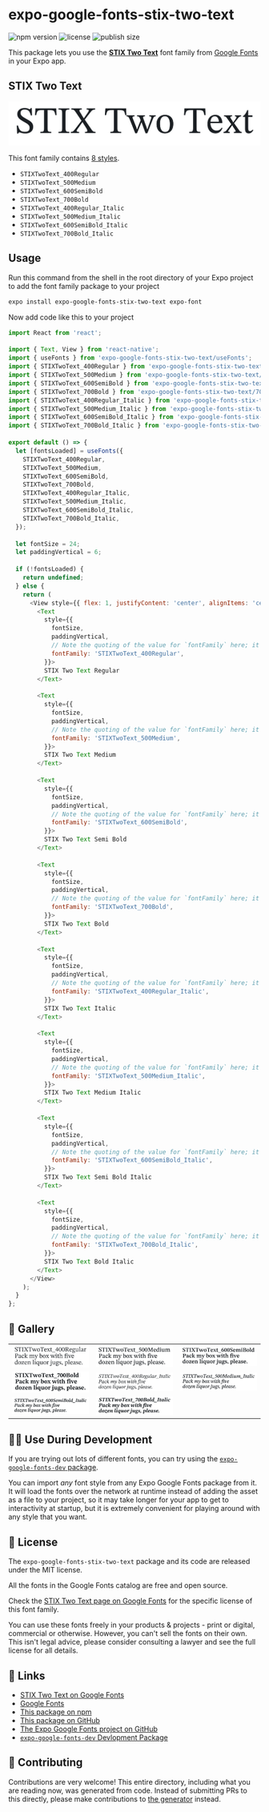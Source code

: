 # expo-google-fonts-stix-two-text

![npm version](https://flat.badgen.net/npm/v/expo-google-fonts-stix-two-text)
![license](https://flat.badgen.net/github/license/expo/google-fonts)
![publish size](https://flat.badgen.net/packagephobia/install/expo-google-fonts-stix-two-text)

This package lets you use the [**STIX Two Text**](https://fonts.google.com/specimen/STIX+Two+Text) font family from [Google Fonts](https://fonts.google.com/) in your Expo app.

## STIX Two Text

![STIX Two Text](./font-family.png)

This font family contains [8 styles](#-gallery).

- `STIXTwoText_400Regular`
- `STIXTwoText_500Medium`
- `STIXTwoText_600SemiBold`
- `STIXTwoText_700Bold`
- `STIXTwoText_400Regular_Italic`
- `STIXTwoText_500Medium_Italic`
- `STIXTwoText_600SemiBold_Italic`
- `STIXTwoText_700Bold_Italic`

## Usage

Run this command from the shell in the root directory of your Expo project to add the font family package to your project
```sh
expo install expo-google-fonts-stix-two-text expo-font
```

Now add code like this to your project
```js
import React from 'react';

import { Text, View } from 'react-native';
import { useFonts } from 'expo-google-fonts-stix-two-text/useFonts';
import { STIXTwoText_400Regular } from 'expo-google-fonts-stix-two-text/400Regular';
import { STIXTwoText_500Medium } from 'expo-google-fonts-stix-two-text/500Medium';
import { STIXTwoText_600SemiBold } from 'expo-google-fonts-stix-two-text/600SemiBold';
import { STIXTwoText_700Bold } from 'expo-google-fonts-stix-two-text/700Bold';
import { STIXTwoText_400Regular_Italic } from 'expo-google-fonts-stix-two-text/400Regular_Italic';
import { STIXTwoText_500Medium_Italic } from 'expo-google-fonts-stix-two-text/500Medium_Italic';
import { STIXTwoText_600SemiBold_Italic } from 'expo-google-fonts-stix-two-text/600SemiBold_Italic';
import { STIXTwoText_700Bold_Italic } from 'expo-google-fonts-stix-two-text/700Bold_Italic';

export default () => {
  let [fontsLoaded] = useFonts({
    STIXTwoText_400Regular,
    STIXTwoText_500Medium,
    STIXTwoText_600SemiBold,
    STIXTwoText_700Bold,
    STIXTwoText_400Regular_Italic,
    STIXTwoText_500Medium_Italic,
    STIXTwoText_600SemiBold_Italic,
    STIXTwoText_700Bold_Italic,
  });

  let fontSize = 24;
  let paddingVertical = 6;

  if (!fontsLoaded) {
    return undefined;
  } else {
    return (
      <View style={{ flex: 1, justifyContent: 'center', alignItems: 'center' }}>
        <Text
          style={{
            fontSize,
            paddingVertical,
            // Note the quoting of the value for `fontFamily` here; it expects a string!
            fontFamily: 'STIXTwoText_400Regular',
          }}>
          STIX Two Text Regular
        </Text>

        <Text
          style={{
            fontSize,
            paddingVertical,
            // Note the quoting of the value for `fontFamily` here; it expects a string!
            fontFamily: 'STIXTwoText_500Medium',
          }}>
          STIX Two Text Medium
        </Text>

        <Text
          style={{
            fontSize,
            paddingVertical,
            // Note the quoting of the value for `fontFamily` here; it expects a string!
            fontFamily: 'STIXTwoText_600SemiBold',
          }}>
          STIX Two Text Semi Bold
        </Text>

        <Text
          style={{
            fontSize,
            paddingVertical,
            // Note the quoting of the value for `fontFamily` here; it expects a string!
            fontFamily: 'STIXTwoText_700Bold',
          }}>
          STIX Two Text Bold
        </Text>

        <Text
          style={{
            fontSize,
            paddingVertical,
            // Note the quoting of the value for `fontFamily` here; it expects a string!
            fontFamily: 'STIXTwoText_400Regular_Italic',
          }}>
          STIX Two Text Italic
        </Text>

        <Text
          style={{
            fontSize,
            paddingVertical,
            // Note the quoting of the value for `fontFamily` here; it expects a string!
            fontFamily: 'STIXTwoText_500Medium_Italic',
          }}>
          STIX Two Text Medium Italic
        </Text>

        <Text
          style={{
            fontSize,
            paddingVertical,
            // Note the quoting of the value for `fontFamily` here; it expects a string!
            fontFamily: 'STIXTwoText_600SemiBold_Italic',
          }}>
          STIX Two Text Semi Bold Italic
        </Text>

        <Text
          style={{
            fontSize,
            paddingVertical,
            // Note the quoting of the value for `fontFamily` here; it expects a string!
            fontFamily: 'STIXTwoText_700Bold_Italic',
          }}>
          STIX Two Text Bold Italic
        </Text>
      </View>
    );
  }
};

```

## 🔡 Gallery


||||
|-|-|-|
|![STIXTwoText_400Regular](.//400Regular/STIXTwoText_400Regular.ttf.png)|![STIXTwoText_500Medium](.//500Medium/STIXTwoText_500Medium.ttf.png)|![STIXTwoText_600SemiBold](.//600SemiBold/STIXTwoText_600SemiBold.ttf.png)||
|![STIXTwoText_700Bold](.//700Bold/STIXTwoText_700Bold.ttf.png)|![STIXTwoText_400Regular_Italic](.//400Regular_Italic/STIXTwoText_400Regular_Italic.ttf.png)|![STIXTwoText_500Medium_Italic](.//500Medium_Italic/STIXTwoText_500Medium_Italic.ttf.png)||
|![STIXTwoText_600SemiBold_Italic](.//600SemiBold_Italic/STIXTwoText_600SemiBold_Italic.ttf.png)|![STIXTwoText_700Bold_Italic](.//700Bold_Italic/STIXTwoText_700Bold_Italic.ttf.png)|||


## 👩‍💻 Use During Development

If you are trying out lots of different fonts, you can try using the [`expo-google-fonts-dev` package](https://github.com/freeboub/google-fonts/tree/master/font-packages/dev#readme).

You can import *any* font style from any Expo Google Fonts package from it. It will load the fonts
over the network at runtime instead of adding the asset as a file to your project, so it may take longer
for your app to get to interactivity at startup, but it is extremely convenient
for playing around with any style that you want.

## 📖 License

The `expo-google-fonts-stix-two-text` package and its code are released under the MIT license.

All the fonts in the Google Fonts catalog are free and open source.

Check the [STIX Two Text page on Google Fonts](https://fonts.google.com/specimen/STIX+Two+Text) for the specific license of this font family.

You can use these fonts freely in your products & projects - print or digital, commercial or otherwise. However, you can't sell the fonts on their own. This isn't legal advice, please consider consulting a lawyer and see the full license for all details.

## 🔗 Links

- [STIX Two Text on Google Fonts](https://fonts.google.com/specimen/STIX+Two+Text)
- [Google Fonts](https://fonts.google.com/)
- [This package on npm](https://www.npmjs.com/package/expo-google-fonts-stix-two-text)
- [This package on GitHub](https://github.com/freeboub/google-fonts/tree/master/font-packages/stix-two-text)
- [The Expo Google Fonts project on GitHub](https://github.com/freeboub/google-fonts)
- [`expo-google-fonts-dev` Devlopment Package](https://github.com/freeboub/google-fonts/tree/master/font-packages/dev)

## 🤝 Contributing

Contributions are very welcome! This entire directory, including what you are reading now, was generated from code. Instead of submitting PRs to this directly, please make contributions to [the generator](https://github.com/freeboub/google-fonts/tree/master/packages/generator) instead.
